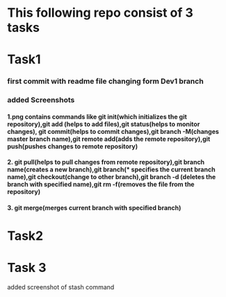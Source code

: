 # This following repo consist of 3 tasks

# Task1
### first commit with readme file changing form Dev1 branch

### added Screenshots 
#### 1.png contains commands like git init(which initializes the git repository),git add (helps to add files),git status(helps to monitor changes), git commit(helps to commit changes),git branch -M(changes master branch name),git remote add(adds the remote repository),git push(pushes changes to remote repository)

#### 2. git pull(helps to pull changes from remote repository),git branch name(creates a new branch),git branch(* specifies the current branch name),git checkout(change to other branch),git branch -d (deletes the branch with specified name),git rm -f(removes the file from the repository)

#### 3. git merge(merges current branch with specified branch)

# Task2

# Task 3
added screenshot of stash command